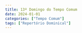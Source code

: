 ```yaml
---
title: 13º Domingo do Tempo Comum
date: 2024-01-01
categories: ["Tempo Comum"]
tags: ["Repertório Dominical"]
---
```



